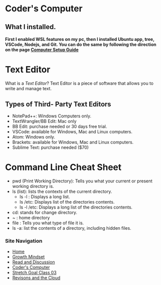 # Coder's Computer 

## What I installed. 

#### First I enabled WSL features on my pc, then I installed Ubuntu app, tree, VSCode, Nodejs, and Git. You can do the same by following the direction on the page [Computer Setup Guide](https://codefellows.github.io/code-201-prework/prework/)


# Text Editor
What is a *Text Editor*? 
  Text Editor is a piece of software that allows you to write and manage text. 
  
## Types of Third- Party Text Editors
- NotePad++: Windows Computers only. 
- TextWrangler/BB Edit: Mac only 
- BB Edit: purchase needed or 30 days free trial. 
- VSCode: available for Windows, Mac and Linux computers. 
- Atom: Windows only. 
- Brackets: available for Windows, Mac and Linux computers.
- Sublime Text: purchase needed ($70)

# Command Line Cheat Sheet
- pwd (Print Working Directory): Tells you what your current or present working directory is. 
- ls (list): lists the contexts of the current directory.  
  - ls -l : Displays a long list. 
  - ls /etc: Displays list of the directories contents.
  - ls -l /etc: Displays a long list of the directories contents.
- cd: stands for change directory.  
- ~ : home directory 
- file : Tells you what type of file it is. 
- ls -a: list the contents of a directory, including hidden files. 

### Site Navigation
- [Home](/README.md)
- [Growth Mindset](/GrowthMindset.md)
- [Read and Discussion](/Discussion.md)
- [Coder's Computer](/Coder'sComputer.md) 
- [Stretch Goal Class 03](/StretchGoalClass03.md)
- [Revisons and the Cloud](/Revisions_And_The_Cloud.md)
